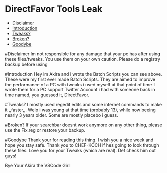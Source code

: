 # DirectFavor Tools Leak


* [Disclaimer](#Disclaimer)
* [Introduction](#Introduction)
* [Tweaks?](#Tweaks?)
* [Broken?](#Broken?)
* [Goodybe](#Goodybe)

#Disclaimer
Im not responsible for any damage that your pc has after using these files/tweaks.
You use them on your own caution. Please do a registry backup before using

#Introduction
Hey im Akira and i wrote the Batch Scripts you can see above. These were my first ever made Batch Scripts.
They are aimed to improve the performance of a PC with tweaks i used myself at that point of time.
I wrote them for a PC support Twitter Account i had with someone back in time named, you guessed it, DirectFavor.


#Tweaks?
I mostly used regedit edits and some internet commands to make it ,,faster,,.
Welp i was young at that time (probably 13), while now beeing nearly 3 years older.
Some are mostly placebo i guess.

#Broken?
If your searchbar doesnt work anymore on any other thing, please use the Fix.reg or restore your backup.


#Goodybe
Thank your for reading this thing.
I wish you a nice week and hope you stay safe.
Thank you to CHEF-KOCH if hes going to look through these files.
Love you for your Tweaks (which are real).
Def check him out guys!

   Bye
Your Akira the VSCode Girl
